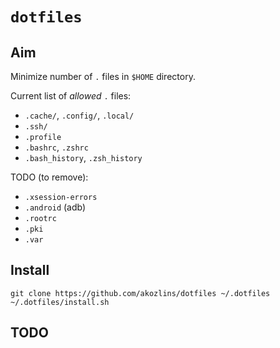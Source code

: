 # `dotfiles`

## Aim

Minimize number of `.` files in `$HOME` directory.

Current list of _allowed_ `.` files:

- `.cache/`, `.config/`, `.local/`
- `.ssh/`
- `.profile`
- `.bashrc`, `.zshrc`
- `.bash_history`, `.zsh_history`

TODO (to remove):

- `.xsession-errors`
- `.android` (adb)
- `.rootrc`
- `.pki`
- `.var`

## Install

```
git clone https://github.com/akozlins/dotfiles ~/.dotfiles
~/.dotfiles/install.sh
```

## TODO

